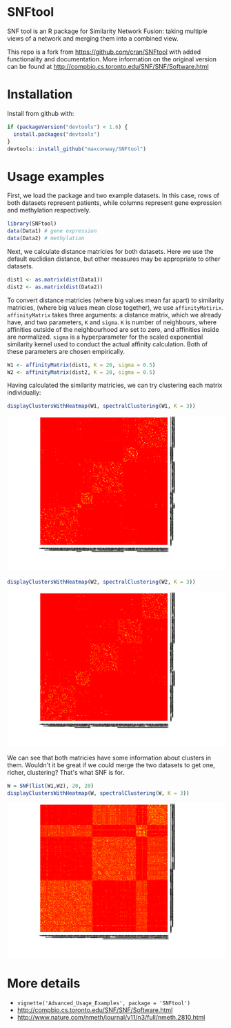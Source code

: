 <!-- README.md is generated from README.Rmd. Please edit that file -->
SNFtool
=======

SNF tool is an R package for Similarity Network Fusion: taking multiple views of a network and merging them into a combined view.

This repo is a fork from <https://github.com/cran/SNFtool> with added functionality and documentation. More information on the original version can be found at <http://compbio.cs.toronto.edu/SNF/SNF/Software.html>

Installation
============

Install from github with:

``` r
if (packageVersion("devtools") < 1.6) {
  install.packages("devtools")
}
devtools::install_github("maxconway/SNFtool")
```

Usage examples
==============

First, we load the package and two example datasets. In this case, rows of both datasets represent patients, while columns represent gene expression and methylation respectively.

``` r
library(SNFtool)
data(Data1) # gene expression
data(Data2) # methylation
```

Next, we calculate distance matricies for both datasets. Here we use the default euclidian distance, but other measures may be appropriate to other datasets.

``` r
dist1 <- as.matrix(dist(Data1))
dist2 <- as.matrix(dist(Data2))
```

To convert distance matricies (where big values mean far apart) to similarity matricies, (where big values mean close together), we use `affinityMatirix`. `affinityMatrix` takes three arguments: a distance matrix, which we already have, and two parameters, `K` and `sigma`. `K` is number of neighbours, where affinities outside of the neighbourhood are set to zero, and affinities inside are normalized. `sigma` is a hyperparameter for the scaled exponential similarity kernel used to conduct the actual affinity calculation. Both of these parameters are chosen empirically.

``` r
W1 <- affinityMatrix(dist1, K = 20, sigma = 0.5)
W2 <- affinityMatrix(dist2, K = 20, sigma = 0.5)
```

Having calculated the similarity matricies, we can try clustering each matrix individually:

``` r
displayClustersWithHeatmap(W1, spectralClustering(W1, K = 3))
```

![](README-unnamed-chunk-6-1.png)

``` r
displayClustersWithHeatmap(W2, spectralClustering(W2, K = 3))
```

![](README-unnamed-chunk-6-2.png)

We can see that both matricies have some information about clusters in them. Wouldn't it be great if we could merge the two datasets to get one, richer, clustering? That's what SNF is for.

``` r
W = SNF(list(W1,W2), 20, 20)
displayClustersWithHeatmap(W, spectralClustering(W, K = 3))
```

![](README-unnamed-chunk-7-1.png)

More details
============

-   `vignette('Advanced_Usage_Examples', package = 'SNFtool')`
-   <http://compbio.cs.toronto.edu/SNF/SNF/Software.html>
-   <http://www.nature.com/nmeth/journal/v11/n3/full/nmeth.2810.html>
